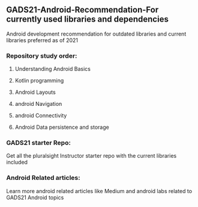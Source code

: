 ## GADS21-Android-Recommendation-For currently used libraries and dependencies

Android development recommendation for outdated libraries and current libraries preferred as of 2021 

### Repository study order:

  1. Understanding Android Basics

  2. Kotlin programming
  
  3. Android Layouts
  
  4. android Navigation
  
  5. android Connectivity
  
  6. Android Data persistence and storage

### GADS21 starter Repo:

Get all the pluralsight Instructor starter repo with the current libraries included

### Android Related articles:

Learn more android related articles like Medium and android labs related to GADS21 Android topics
